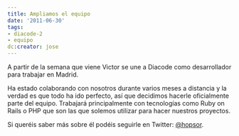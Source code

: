 ```yaml
---
title: Ampliamos el equipo
date: '2011-06-30'
tags:
- diacode-2
- equipo
dc:creator: jose
---
```


A partir de la semana que viene Victor se une a Diacode como desarrollador para trabajar en Madrid.


Ha estado colaborando con nosotros durante varios meses a distancia y la verdad es que todo ha ido perfecto, así que decidimos hacerle oficialmente parte del equipo. Trabajará principalmente con tecnologías como Ruby on Rails o PHP que son las que solemos utilizar para hacer nuestros proyectos.


Si queréis saber más sobre él podéis seguirle en Twitter: 
[@hopsor](http://twitter.com/hopsor).
